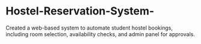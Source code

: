 # Hostel-Reservation-System-
Created a web-based system to automate student hostel bookings, including room selection, availability checks, and  admin panel for approvals.
